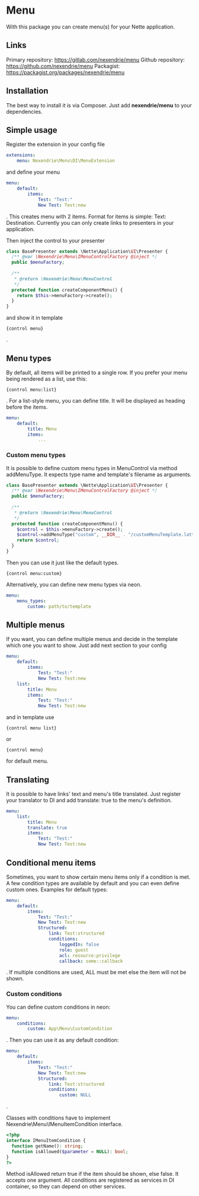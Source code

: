 Menu
====

With this package you can create menu(s) for your Nette application.

Links
-----

Primary repository: https://gitlab.com/nexendrie/menu
Github repository: https://github.com/nexendrie/menu
Packagist: https://packagist.org/packages/nexendrie/menu

Installation
------------
The best way to install it is via Composer. Just add **nexendrie/menu** to your dependencies.

Simple usage
------------

Register the extension in your config file

```yaml
extensions:
    menu: Nexendrie\Menu\DI\MenuExtension
```

and define your menu

```yaml
menu:
    default:
        items:
            Test: "Test:"
            New Test: Test:new
```

. This creates menu with 2 items. Format for items is simple: Text: Destination. Currently you can only create links to presenters in your application.

Then inject the control to your presenter

```php
class BasePresenter extends \Nette\Application\UI\Presenter {
  /** @var \Nexendrie\Menu\IMenuControlFactory @inject */
  public $menuFactory;
  
  /**
   * @return \Nexendrie\Menu\MenuControl
   */
  protected function createComponentMenu() {
    return $this->menuFactory->create();
  }
}
```

and show it in template

```
{control menu}
```

.

Menu types
----------

By default, all items will be printed to a single row. If you prefer your menu being rendered as a list, use this:

```
{control menu:list}
```

. For a list-style menu, you can define title. It will be displayed as heading before the items.

```yaml
menu:
    default:
        title: Menu
        items:
            ...
```

### Custom menu types

It is possible to define custom menu types in MenuControl via method addMenuType. It expects type name and template's filename as arguments.

```php
class BasePresenter extends \Nette\Application\UI\Presenter {
  /** @var \Nexendrie\Menu\IMenuControlFactory @inject */
  public $menuFactory;
  
  /**
   * @return \Nexendrie\Menu\MenuControl
   */
  protected function createComponentMenu() {
    $control = $this->menuFactory->create();
    $control->addMenuType("custom", __DIR__ . "/customMenuTemplate.latte");
    return $control;
  }
}
```

Then you can use it just like the default types.

```
{control menu:custom}
```

Alternatively, you can define new menu types via neon.

```yaml
menu:
    menu_types:
        custom: path/to/template
```

Multiple menus
--------------

If you want, you can define multiple menus and decide in the template which one you want to show. Just add next section to your config

```yaml
menu:
    default:
        items:
            Test: "Test:"
            New Test: Test:new
    list:
        title: Menu
        items:
            Test: "Test:"
            New Test: Test:new
```

and in template use


```
{control menu list}
```

or

```
{control menu}
```

for default menu.

Translating
-----------

It is possible to have links' text and menu's title translated. Just register your translator to DI and add translate: true to the menu's definition.

```yaml
menu:
    list:
        title: Menu
        translate: true
        items:
            Test: "Test:"
            New Test: Test:new
```

Conditional menu items
----------------------

Sometimes, you want to show certain menu items only if a condition is met. A few condition types are available by default and you can even define custom ones. Examples for default types:

```yaml
menu:
    default:
        items:
            Test: "Test:"
            New Test: Test:new
            Structured:
                link: Test:structured
                conditions:
                    loggedIn: false
                    role: guest
                    acl: resource:privilege
                    callback: some::callback
```

. If multiple conditions are used, ALL must be met else the item will not be shown.

### Custom conditions

You can define custom conditions in neon:

```yaml
menu:
    conditions:
        custom: App\Menu\CustomCondition
```

. Then you can use it as any default condition:

```yaml
menu:
    default:
        items:
            Test: "Test:"
            New Test: Test:new
            Structured:
                link: Test:structured
                conditions:
                    custom: NULL
```

.

Classes with conditions have to implement Nexendrie\Menu\IMenuItemCondition interface.

```php
<?php
interface IMenuItemCondition {
  function getName(): string;
  function isAllowed($parameter = NULL): bool;
}
?>
```

Method isAllowed return true if the item should be shown, else false. It accepts one argument. All conditions are registered as services in DI container, so they can depend on other services.
